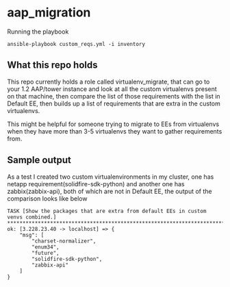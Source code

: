 # aap_migration

Running the playbook
```
ansible-playbook custom_reqs.yml -i inventory
```

## What this repo holds
This repo currently holds a role called virtualenv_migrate, that can go to your 1.2 AAP/tower instance and look at all the custom virtualenvs present on that machine, then compare the list of those requirements with the list in Default EE, then builds up a list of requirements that are extra in the custom virtualenvs.

This might be helpful for someone trying to migrate to EEs from virtualenvs when they have more than 3-5 virtualenvs they want to gather requirements from.


## Sample output
As a test I created two custom virtualenvironments in my cluster, one has netapp requirement(solidfire-sdk-python) and another one has zabbix(zabbix-api), both of which are not in Default EE, the output of the comparison looks like below

```
TASK [Show the packages that are extra from default EEs in custom venvs combined.] ***********************************************************************************************************************************************************
ok: [3.228.23.40 -> localhost] => {
    "msg": [
        "charset-normalizer",
        "enum34",
        "future",
        "solidfire-sdk-python",
        "zabbix-api"
    ]
}
```
